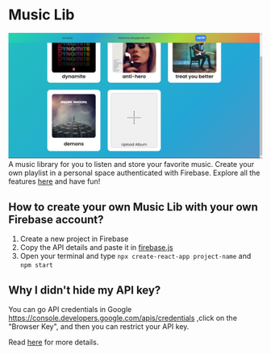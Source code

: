 # Music Lib

![demo](https://github.com/andrewhsugithub/Music-Lib/blob/master/src/assets/img/demo.png)
A music library for you to listen and store your favorite music. Create your own playlist in a personal space authenticated with Firebase. Explore all the features [here]() and have fun!

## How to create your own Music Lib with your own Firebase account?

1. Create a new project in Firebase
2. Copy the API details and paste it in [firebase.js](https://github.com/andrewhsugithub/Music-Lib/blob/master/src/firebase.js)
3. Open your terminal and type `npx create-react-app project-name` and `npm start`

## Why I didn't hide my API key?

You can go API credentials in Google https://console.developers.google.com/apis/credentials ,click on the "Browser Key", and then you can restrict your API key.

Read [here](https://jsmobiledev.com/article/hide-firebase-api/) for more details.
